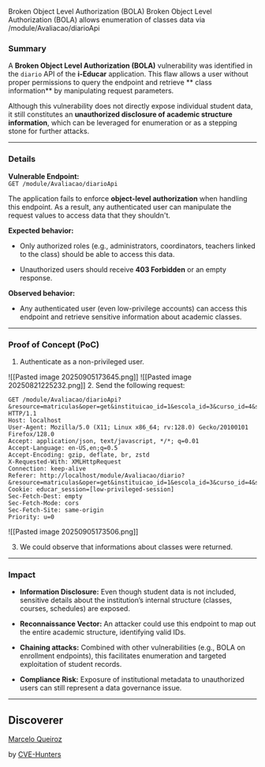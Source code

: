 Broken Object Level Authorization (BOLA) Broken Object Level Authorization (BOLA) allows enumeration of classes data via /module/Avaliacao/diarioApi
### Summary

A **Broken Object Level Authorization (BOLA)** vulnerability was identified in the `diario` API of the **i-Educar** application. This flaw allows a user without proper permissions to query the endpoint and retrieve ** class information**  by manipulating request parameters.

Although this vulnerability does not directly expose individual student data, it still constitutes an **unauthorized disclosure of academic structure information**, which can be leveraged for enumeration or as a stepping stone for further attacks.

---

### Details

**Vulnerable Endpoint:**  
`GET /module/Avaliacao/diarioApi`

The application fails to enforce **object-level authorization** when handling this endpoint. As a result, any authenticated user can manipulate the request values to access data that they shouldn't.

**Expected behavior:**

- Only authorized roles (e.g., administrators, coordinators, teachers linked to the class) should be able to access this data.
    
- Unauthorized users should receive **403 Forbidden** or an empty response.
    

**Observed behavior:**

- Any authenticated user (even low-privilege accounts) can access this endpoint and retrieve sensitive information about academic classes.

---
### Proof of Concept (PoC)

1. Authenticate as a non-privileged user.

![[Pasted image 20250905173645.png]]
![[Pasted image 20250821225232.png]]
2. Send the following request:

```
GET /module/Avaliacao/diarioApi?&resource=matriculas&oper=get&instituicao_id=1&escola_id=3&curso_id=4&serie_id=undefined&turma_id=3&ano_escolar=2025&componente_curricular_id=11&etapa=1&matricula_id=12&busca=S&mostrar_botao_replicar_todos=1&ano=2025&ref_cod_instituicao=1&ref_cod_escola=3&ref_cod_curso=4&ref_cod_serie=6&ref_cod_turma=3&etapa=1&ref_cod_componente_curricular=11&ref_cod_matricula=12&navegacao_tab=2 HTTP/1.1
Host: localhost
User-Agent: Mozilla/5.0 (X11; Linux x86_64; rv:128.0) Gecko/20100101 Firefox/128.0
Accept: application/json, text/javascript, */*; q=0.01
Accept-Language: en-US,en;q=0.5
Accept-Encoding: gzip, deflate, br, zstd
X-Requested-With: XMLHttpRequest
Connection: keep-alive
Referer: http://localhost/module/Avaliacao/diario?&resource=matriculas&oper=get&instituicao_id=1&escola_id=3&curso_id=4&serie_id=undefined&turma_id=3&ano_escolar=2025&componente_curricular_id=11&etapa=1&matricula_id=12
Cookie: educar_session=[low-privileged-session]
Sec-Fetch-Dest: empty
Sec-Fetch-Mode: cors
Sec-Fetch-Site: same-origin
Priority: u=0

```

![[Pasted image 20250905173506.png]]

3. We could observe that informations about classes were returned.


---

### Impact

- **Information Disclosure:** Even though student data is not included, sensitive details about the institution’s internal structure (classes, courses, schedules) are exposed.
    
- **Reconnaissance Vector:** An attacker could use this endpoint to map out the entire academic structure, identifying valid IDs.
    
- **Chaining attacks:** Combined with other vulnerabilities (e.g., BOLA on enrollment endpoints), this facilitates enumeration and targeted exploitation of student records.
    
- **Compliance Risk:** Exposure of institutional metadata to unauthorized users can still represent a data governance issue.
    

---

## Discoverer

[Marcelo Queiroz](www.linkedin.com/in/marceloqueirozjr)

by [CVE-Hunters](https://github.com/Sec-Dojo-Cyber-House/cve-hunters)